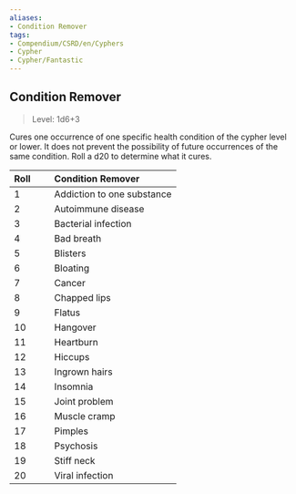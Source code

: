 ```yaml
---
aliases:
- Condition Remover
tags:
- Compendium/CSRD/en/Cyphers
- Cypher
- Cypher/Fantastic
---
```


  
## Condition Remover  
>Level: 1d6+3  
  
Cures one occurrence of one specific health condition of the cypher level or lower. It does not prevent the possibility of future occurrences of the same condition. Roll a d20 to determine what it cures.  

|  Roll &nbsp; &nbsp; &nbsp; | Condition Remover  |  
| ------------- | :----------- |  
| 1 | Addiction to one substance |  
| 2 | Autoimmune disease |  
| 3 | Bacterial infection |  
| 4 | Bad breath |  
| 5 | Blisters |  
| 6 | Bloating |  
| 7 | Cancer |  
| 8 | Chapped lips |  
| 9 | Flatus |  
| 10 | Hangover |  
| 11 | Heartburn |  
| 12 | Hiccups |  
| 13 | Ingrown hairs |  
| 14 | Insomnia |  
| 15 | Joint problem |  
| 16 | Muscle cramp |  
| 17 | Pimples |  
| 18 | Psychosis |  
| 19 | Stiff neck |  
| 20 | Viral infection |